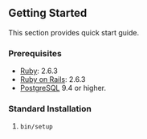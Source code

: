 ## Getting Started

This section provides quick start guide.

### Prerequisites

- [Ruby](https://www.ruby-lang.org/en/): 2.6.3
- [Ruby on Rails](https://rubyonrails.org/): 2.6.3
- [PostgreSQL](https://www.postgresql.org/) 9.4 or higher.

### Standard Installation

1. `bin/setup`
